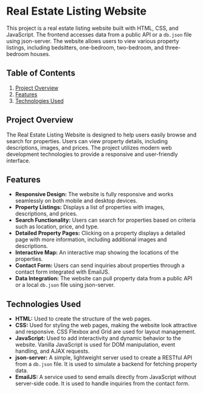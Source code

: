 # Real Estate Listing Website

This project is a real estate listing website built with HTML, CSS, and JavaScript. The frontend accesses data from a public API or a `db.json` file using json-server. The website allows users to view various property listings, including bedsitters, one-bedroom, two-bedroom, and three-bedroom houses.

## Table of Contents

1. [Project Overview](#project-overview)
2. [Features](#features)
3. [Technologies Used](#technologies-used)

## Project Overview

The Real Estate Listing Website is designed to help users easily browse and search for properties. Users can view property details, including descriptions, images, and prices. The project utilizes modern web development technologies to provide a responsive and user-friendly interface.

## Features

- **Responsive Design:** The website is fully responsive and works seamlessly on both mobile and desktop devices.
- **Property Listings:** Displays a list of properties with images, descriptions, and prices.
- **Search Functionality:** Users can search for properties based on criteria such as location, price, and type.
- **Detailed Property Pages:** Clicking on a property displays a detailed page with more information, including additional images and descriptions.
- **Interactive Map:** An interactive map showing the locations of the properties.
- **Contact Form:** Users can send inquiries about properties through a contact form integrated with EmailJS.
- **Data Integration:** The website can pull property data from a public API or a local `db.json` file using json-server.

## Technologies Used

- **HTML:** Used to create the structure of the web pages.
- **CSS:** Used for styling the web pages, making the website look attractive and responsive. CSS Flexbox and Grid are used for layout management.
- **JavaScript:** Used to add interactivity and dynamic behavior to the website. Vanilla JavaScript is used for DOM manipulation, event handling, and AJAX requests.
- **json-server:** A simple, lightweight server used to create a RESTful API from a `db.json` file. It is used to simulate a backend for fetching property data.
- **EmailJS:** A service used to send emails directly from JavaScript without server-side code. It is used to handle inquiries from the contact form.

